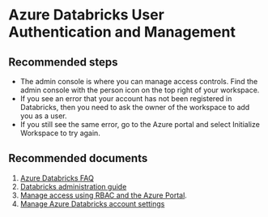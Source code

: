 <properties
	pageTitle="Databricks User Authentication and Management Issues"
	description="Databricks User Authentication and Management Issues"
	service="microsoft.Databricks"
	resource="clusters"
	authors="kywe665"
	displayOrder="8"
	selfHelpType="resource"
	supportTopicIds="32612210"
	resourceTags=""
	productPesIds="16432"
	cloudEnvironments="public"
/> 

# Azure Databricks User Authentication and Management

## **Recommended steps**

- The admin console is where you can manage access controls. Find the admin console with the person icon on the top right of your workspace.
- If you see an error that your account has not been registered in Databricks, then you need to ask the owner of the workspace to add you as a user.
- If you still see the same error, go to the Azure portal and select Initialize Workspace to try again.

## **Recommended documents**

1. [Azure Databricks FAQ](https://docs.microsoft.com/azure/azure-databricks/frequently-asked-questions-databricks)
2. [Databricks administration guide](https://docs.databricks.com/administration-guide/index.html)
3. [Manage access using RBAC and the Azure Portal](https://docs.microsoft.com/azure/role-based-access-control/role-assignments-portal).
4. [Manage Azure Databricks account settings](https://docs.azuredatabricks.net/administration-guide/account-settings/account.html)
